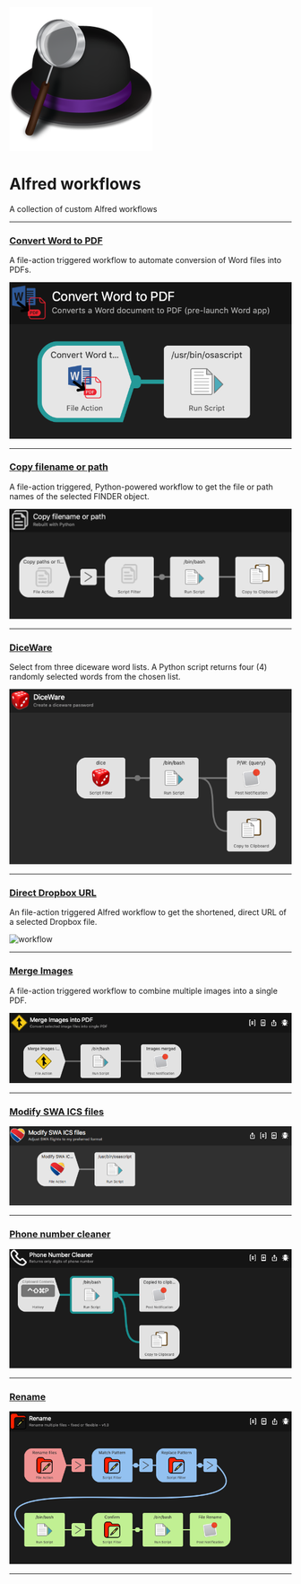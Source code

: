 ![](https://github.com/woodwerk/alfred_workflows/blob/master/alfred.png?raw=true)
# Alfred workflows 

A collection of custom Alfred workflows

***

### [Convert Word to PDF](https://github.com/woodwerk/alfred_convertWord2PDF)

A file-action triggered workflow to automate conversion of Word files into PDFs.

![workflow](https://raw.githubusercontent.com/woodwerk/alfred_convertWord2PDF/master/convertWord2PDF.png)
***

### [Copy filename or path](https://github.com/woodwerk/alfred_copy_file_path)

A file-action triggered, Python-powered workflow to get the file or path names of the selected FINDER object.

![workflow](https://raw.githubusercontent.com/woodwerk/alfred_copy_file_path/master/alfred_copy_file_path.png)
***

### [DiceWare](https://github.com/woodwerk/alfred_diceware)

Select from three diceware word lists. A Python script returns four (4) randomly selected words from the chosen list.

![workflow](https://github.com/woodwerk/alfred_diceware/raw/master/diceware.png)
***

### [Direct Dropbox URL](https://github.com/woodwerk/alfred_directDB)

An file-action triggered Alfred workflow to get the shortened, direct URL of a selected Dropbox file.

![workflow](https://github.com/woodwerk/alfred_directDB/raw/master/alfred_directDB.jpg)
***

### [Merge Images](https://github.com/woodwerk/alfred_merge_images)
A file-action triggered workflow to combine multiple images into a single PDF.

![workflow](https://github.com/woodwerk/alfred_merge_images/raw/master/workflow.png)
***

### [Modify SWA ICS files](https://github.com/woodwerk/alfred_modifySWA)

![workflow](https://github.com/woodwerk/alfred_modifySWA/blob/master/modify%20SWA%20ICS.png)
***

### [Phone number cleaner](https://github.com/woodwerk/alfred_phone_number_cleaner)

![workflow](https://github.com/woodwerk/alfred_phone_number_cleaner/blob/master/alfred_phone_number_cleaner_workflow.png)
***

### [Rename](https://github.com/woodwerk/alfred_rename)

![workflow](https://github.com/woodwerk/alfred_rename/blob/master/alfred_rename_workflow.png)
***
